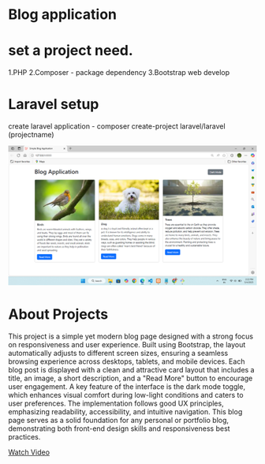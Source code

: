 # Blog application

# set a project need.
 1.PHP
 2.Composer - package dependency
 3.Bootstrap web develop

# Laravel setup
  create laravel application - composer create-project laravel/laravel (projectname)

 ![image alt](https://github.com/salmancodess/laravel-blogs/blob/5922476432191a572cc2adc22a9244f126b7e673/Screenshot%20(63).png)

# About Projects
This project is a simple yet modern blog page designed with a strong focus on responsiveness and user experience.
Built using Bootstrap, the layout automatically adjusts to different screen sizes, ensuring a seamless browsing experience across desktops, tablets, and mobile devices. Each blog post is displayed with a clean and attractive card layout that includes a title, an image, a short description, and a "Read More" button to encourage user engagement. 
A key feature of the interface is the dark mode toggle, which enhances visual comfort during low-light conditions and caters to user preferences. 
The implementation follows good UX principles, emphasizing readability, accessibility, and intuitive navigation. 
This blog page serves as a solid foundation for any personal or portfolio blog, demonstrating both front-end design skills and responsiveness best practices.

[Watch Video](https:"C:\Users\dell\Videos\Captures\blogvideo.mp4")

